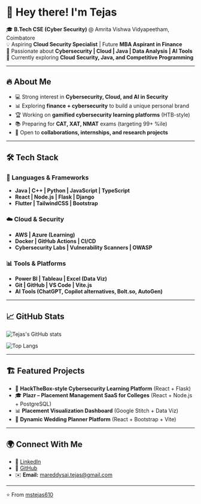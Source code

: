 # 👋 Hey there! I'm Tejas

🎓 **B.Tech CSE (Cyber Security)** @ Amrita Vishwa Vidyapeetham, Coimbatore  
💡 Aspiring **Cloud Security Specialist** | Future **MBA Aspirant in Finance**  
🚀 Passionate about **Cybersecurity | Cloud | Java | Data Analysis | AI Tools**  
🌱 Currently exploring **Cloud Security, Java, and Competitive Programming**  

---

## 🔥 About Me
- 💻 Strong interest in **Cybersecurity, Cloud, and AI in Security**  
- 📊 Exploring **finance + cybersecurity** to build a unique personal brand  
- 🏆 Working on **gamified cybersecurity learning platforms** (HTB-style)  
- 📚 Preparing for **CAT, XAT, NMAT** exams (targeting 99+ %ile)  
- 🤝 Open to **collaborations, internships, and research projects**  

---

## 🛠️ Tech Stack
### 🚀 Languages & Frameworks  
- **Java | C++ | Python | JavaScript | TypeScript**  
- **React | Node.js | Flask | Django**  
- **Flutter | TailwindCSS | Bootstrap**  

### ☁️ Cloud & Security  
- **AWS | Azure (Learning)**  
- **Docker | GitHub Actions | CI/CD**  
- **Cybersecurity Labs | Vulnerability Scanners | OWASP**  

### 📊 Tools & Platforms  
- **Power BI | Tableau | Excel (Data Viz)**  
- **Git | GitHub | VS Code | Vite.js**  
- **AI Tools (ChatGPT, Copilot alternatives, Bolt.so, AutoGen)**  

---

## 📈 GitHub Stats
![Tejas's GitHub stats](https://github-readme-stats.vercel.app/api?username=mstejas610&show_icons=true&theme=radical)

![Top Langs](https://github-readme-stats.vercel.app/api/top-langs/?username=mstejas610&layout=compact&theme=radical)

---

## 🏗️ Featured Projects
- 🔐 **HackTheBox-style Cybersecurity Learning Platform** (React + Flask)  
- 🎓 **Plazr – Placement Management SaaS for Colleges** (React + Node.js + PostgreSQL)  
- 📊 **Placement Visualization Dashboard** (Google Stitch + Data Viz)  
- 💍 **Dynamic Wedding Planner Platform** (React + Bootstrap + Vite)  

---

## 🌍 Connect With Me
- 💼 [LinkedIn](https://www.linkedin.com/in/mareddy-sai-tejas/)  
- 📂 [GitHub](https://github.com/mstejas610)  
- ✉️ **Email:** mareddysai.tejas@gmail.com  

---

⭐️ From [mstejas610](https://github.com/mstejas610)  
